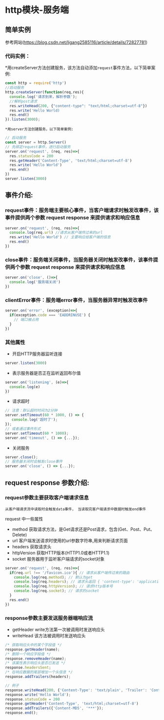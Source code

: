 # http模块-服务端
  ## 简单实例
   参考网站(https://blog.csdn.net/ligang2585116/article/details/72827781)
   ### 代码实例：
   *用createServer方法创建服务，该方法自动添加`request`事件方法，以下简单案例:
```Javascript
const http = require('http')
//启动服务
http.createServer(function(req,res){
  console.log('请求到来，解析参数');
  //解析post请求
  res.writeHead(200, {"content-type": "text/html;charset=utf-8"})
  res.write('Hello World)
  res.end()
}).listen(3000);
```
    *用server方法创建服务，以下简单案例:
```Javascript
// 启动服务
const server = http.Server()
// 先绑定request事件，进行启动服务
server.on('request', (req, res)=>{
  res.statusCode = 200
  res.getHeader('Content-Type', 'text/html;charset=utf-8')
  res.write('Hello World')
  res.end()
})
server.listen(3000)
```    
  ## 事件介绍:
  ### request事件：服务端主要核心事件，当客户端请求时触发改事件，该事件提供两个参数 request response 来提供请求和响应信息
```Javascript
server.on('request', (req, res)=>{
  console.log(req.url) //请求从客户端传过来的url
  res.write('Hello World') // 主要响应给客户端的信息
  res.end()
})
```
  ### close事件：服务端关闭事件，当服务器关闭时触发改事件，该事件提供两个参数 request response 来提供请求和响应信息
```Javascript
server.on('close', ()=>{
  console.log('服务端关闭')
})
```
  ### clientError事件：服务端error事件，当服务器异常时触发改事件
```Javascript
server.on('error', (exception)=>{
  if(exception.code === 'EADDRINUSE') {
    // 端口被占用
  }
})
```
### 其他属性
  * 开启HTTP服务器监听连接
``` Javascript
server.listen(3000)
```
  * 表示服务器是否正在监听返回布尔值
``` Javascript
server.on('listening', (e)=>{
  console.log(e)
})
```
  * 请求超时
``` Javascript
// 注意：默认超时时间为2分钟
server.setTimeout(60 * 1000, () => {
   console.log('超时了');
});
// 或者通过事件形式
server.setTimeout(60 * 1000);
server.on('timeout', () => {...});
```
  * 关闭服务
``` Javascript
server.close();
// 服务器关闭时会触发close事件
server.on('close', () => {...});
```

  ## request response 参数介绍:
  ### request参数主要获取客户端请求信息
    从客户端请求流中读取时会触发data事件， 当读取完客户端请求中数据时触发end事件
  request 中一些属性
  * method       获取请求方法，是Get请求还是Post请求，包含(Get、Post、Put、Delete)
  * url          客户端发送请求时使用的url参数字符串,用来判断请求页面
  * headers       获取请求头
  * httpVersion  获取HTTP版本(HTTP1.0或者HTTP1.1)
  * socket       服务器用于监听客户端请求的socket对象
``` Javascript
server.on('request', (req, res)=>{
  if(req.url !== '/favicon.ico'){ // 请求从客户端传过来的路由
    console.log(req.method); // 默认为get
    console.log(req.headers); // 请求头返回 { 'content-type': 'application/x-www-form-urlencoded','content-length': '34',host: 'localhost:3000',connection: 'close'}
    console.log(req.httpVersion); // 请求http版本号
    console.log(req.socket); // 请求的socket
  }
  res.end()
})
```
  ### response参数主要发送服务器端响应流
  * getHeader    write方法第一次被调用时发送响应头
  * writeHead    该方法被调用时发送响应头
``` Javascript
/* 获取响应头中的某个字段值 */
response.getHeader(name);
/* 删除一个响应字段值 */
response.removeHeader(name);
/* 该属性表示响应头是否已发送 */
response.headersSent;
/* 在响应数据的尾部增加一个头信息 */
response.addTrailers(headers);

// 例子
response.writeHead(200, {'Content-Type': 'text/plain', 'Trailer': 'Content-MD5'});
response.write('Hello World');
response.statusCode = 200
response.getHeader('Content-Type', 'text/html;charset=utf-8')
response.addTrailers({'Content-MD5', '***'});
response.end();
```
  
